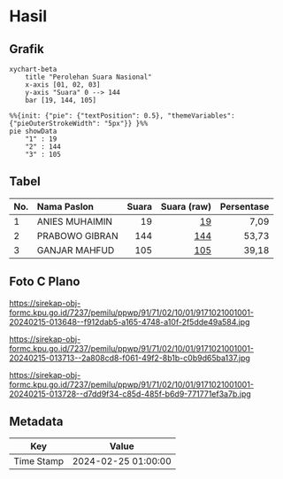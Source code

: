 # Hasil

## Grafik

```mermaid
xychart-beta
    title "Perolehan Suara Nasional"
    x-axis [01, 02, 03]
    y-axis "Suara" 0 --> 144
    bar [19, 144, 105]
```

```mermaid
%%{init: {"pie": {"textPosition": 0.5}, "themeVariables": {"pieOuterStrokeWidth": "5px"}} }%%
pie showData
    "1" : 19
    "2" : 144
    "3" : 105
```

## Tabel

| No. | Nama Paslon    | Suara | Suara (raw) | Persentase |
|:--- |:-------------- | -----:| -----------:| ----------:|
| 1   | ANIES MUHAIMIN | 19    | [19][p-1]   | 7,09       |
| 2   | PRABOWO GIBRAN | 144   | [144][p-2]  | 53,73      |
| 3   | GANJAR MAHFUD  | 105   | [105][p-3]  | 39,18      |


[p-1]: https://github.com/gigit-pemilu/pemilu-2024/blob/main/pilpres/hitung-suara/sub/91-papua/sub/71-kota-jayapura/sub/02-jayapura-selatan/sub/1001-argapura/sub/001-tps/sub/paslon-1.txt
[p-2]: https://github.com/gigit-pemilu/pemilu-2024/blob/main/pilpres/hitung-suara/sub/91-papua/sub/71-kota-jayapura/sub/02-jayapura-selatan/sub/1001-argapura/sub/001-tps/sub/paslon-2.txt
[p-3]: https://github.com/gigit-pemilu/pemilu-2024/blob/main/pilpres/hitung-suara/sub/91-papua/sub/71-kota-jayapura/sub/02-jayapura-selatan/sub/1001-argapura/sub/001-tps/sub/paslon-3.txt

## Foto C Plano

https://sirekap-obj-formc.kpu.go.id/7237/pemilu/ppwp/91/71/02/10/01/9171021001001-20240215-013648--f912dab5-a165-4748-a10f-2f5dde49a584.jpg

https://sirekap-obj-formc.kpu.go.id/7237/pemilu/ppwp/91/71/02/10/01/9171021001001-20240215-013713--2a808cd8-f061-49f2-8b1b-c0b9d65ba137.jpg

https://sirekap-obj-formc.kpu.go.id/7237/pemilu/ppwp/91/71/02/10/01/9171021001001-20240215-013728--d7dd9f34-c85d-485f-b6d9-771771ef3a7b.jpg


## Metadata

| Key        | Value               |
| ---------- | ------------------- |
| Time Stamp | 2024-02-25 01:00:00 |



